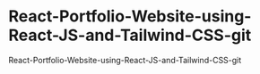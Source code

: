# React-Portfolio-Website-using-React-JS-and-Tailwind-CSS-git
React-Portfolio-Website-using-React-JS-and-Tailwind-CSS-git
